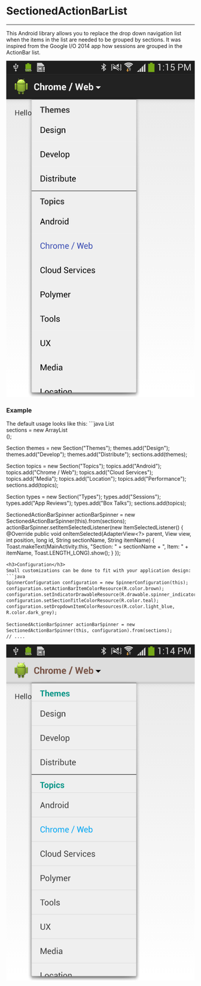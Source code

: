 <h1>SectionedActionBarList</h1>
<hr/>

This Android library allows you to replace the drop down navigation list when the items in the list are needed to be grouped by sections. It was inspired from the Google I/O 2014 app how sessions are grouped in the ActionBar list. 

![alt tag](screens/default.png)

<h3>Example</h3>
The default usage looks like this:
```java
List<Section> sections = new ArrayList<Section>();

Section themes = new Section("Themes");
themes.add("Design");
themes.add("Develop");
themes.add("Distribute");
sections.add(themes);

Section topics = new Section("Topics");
topics.add("Android");
topics.add("Chrome / Web");
topics.add("Cloud Services");
topics.add("Media");
topics.add("Location");
topics.add("Performance");
sections.add(topics);

Section types = new Section("Types");
types.add("Sessions");
types.add("App Reviews");
types.add("Box Talks");
sections.add(topics);

SectionedActionBarSpinner actionBarSpinner = new SectionedActionBarSpinner(this).from(sections);
actionBarSpinner.setItemSelectedListener(new ItemSelectedListener() {
  @Override
  public void onItemSelected(AdapterView<?> parent, View view, int position, long id, String sectionName, String itemName) {
      Toast.makeText(MainActivity.this, "Section: " + sectionName + ", Item: " + itemName, Toast.LENGTH_LONG).show();
  }
});
```
<h3>Configuration</h3>
Small customizations can be done to fit with your application design:
```java
SpinnerConfiguration configuration = new SpinnerConfiguration(this);
configuration.setActionBarItemColorResource(R.color.brown);
configuration.setIndicatorDrawableResource(R.drawable.spinner_indicator_dark);
configuration.setSectionTitleColorResource(R.color.teal);
configuration.setDropdownItemColorResources(R.color.light_blue, R.color.dark_grey);

SectionedActionBarSpinner actionBarSpinner = new SectionedActionBarSpinner(this, configuration).from(sections);
// ....
```
![alt tag](screens/configured.png)
